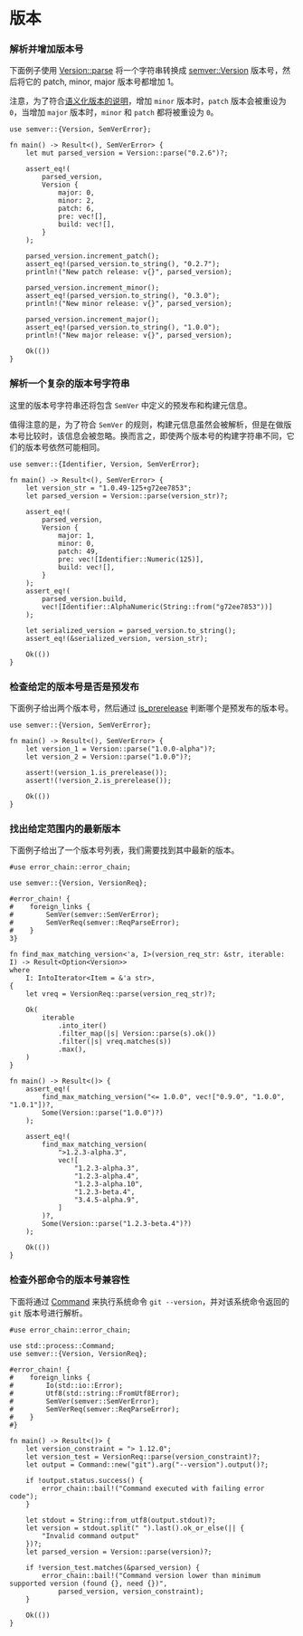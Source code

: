 # 版本

### 解析并增加版本号
下面例子使用 [Version::parse](https://docs.rs/semver/*/semver/struct.Version.html#method.parse) 将一个字符串转换成 [semver::Version](https://docs.rs/semver/*/semver/struct.Version.html) 版本号，然后将它的 patch, minor, major 版本号都增加 1。

注意，为了符合[语义化版本的说明](http://semver.org)，增加 `minor` 版本时，`patch` 版本会被重设为 `0`，当增加 `major` 版本时，`minor` 和 `patch` 都将被重设为 `0`。

```rust,editable
use semver::{Version, SemVerError};

fn main() -> Result<(), SemVerError> {
    let mut parsed_version = Version::parse("0.2.6")?;

    assert_eq!(
        parsed_version,
        Version {
            major: 0,
            minor: 2,
            patch: 6,
            pre: vec![],
            build: vec![],
        }
    );

    parsed_version.increment_patch();
    assert_eq!(parsed_version.to_string(), "0.2.7");
    println!("New patch release: v{}", parsed_version);

    parsed_version.increment_minor();
    assert_eq!(parsed_version.to_string(), "0.3.0");
    println!("New minor release: v{}", parsed_version);

    parsed_version.increment_major();
    assert_eq!(parsed_version.to_string(), "1.0.0");
    println!("New major release: v{}", parsed_version);

    Ok(())
}
```

### 解析一个复杂的版本号字符串
这里的版本号字符串还将包含 `SemVer` 中定义的预发布和构建元信息。

值得注意的是，为了符合 `SemVer` 的规则，构建元信息虽然会被解析，但是在做版本号比较时，该信息会被忽略。换而言之，即使两个版本号的构建字符串不同，它们的版本号依然可能相同。

```rust,editable
use semver::{Identifier, Version, SemVerError};

fn main() -> Result<(), SemVerError> {
    let version_str = "1.0.49-125+g72ee7853";
    let parsed_version = Version::parse(version_str)?;

    assert_eq!(
        parsed_version,
        Version {
            major: 1,
            minor: 0,
            patch: 49,
            pre: vec![Identifier::Numeric(125)],
            build: vec![],
        }
    );
    assert_eq!(
        parsed_version.build,
        vec![Identifier::AlphaNumeric(String::from("g72ee7853"))]
    );

    let serialized_version = parsed_version.to_string();
    assert_eq!(&serialized_version, version_str);

    Ok(())
}
```

### 检查给定的版本号是否是预发布
下面例子给出两个版本号，然后通过 [is_prerelease](https://docs.rs/semver/1.0.7/semver/struct.Version.html#method.is_prerelease) 判断哪个是预发布的版本号。

```rust,editable
use semver::{Version, SemVerError};

fn main() -> Result<(), SemVerError> {
    let version_1 = Version::parse("1.0.0-alpha")?;
    let version_2 = Version::parse("1.0.0")?;

    assert!(version_1.is_prerelease());
    assert!(!version_2.is_prerelease());

    Ok(())
}
```

### 找出给定范围内的最新版本
下面例子给出了一个版本号列表，我们需要找到其中最新的版本。

```rust,editable
#use error_chain::error_chain;

use semver::{Version, VersionReq};

#error_chain! {
#    foreign_links {
#        SemVer(semver::SemVerError);
#        SemVerReq(semver::ReqParseError);
#    }
3}

fn find_max_matching_version<'a, I>(version_req_str: &str, iterable: I) -> Result<Option<Version>>
where
    I: IntoIterator<Item = &'a str>,
{
    let vreq = VersionReq::parse(version_req_str)?;

    Ok(
        iterable
            .into_iter()
            .filter_map(|s| Version::parse(s).ok())
            .filter(|s| vreq.matches(s))
            .max(),
    )
}

fn main() -> Result<()> {
    assert_eq!(
        find_max_matching_version("<= 1.0.0", vec!["0.9.0", "1.0.0", "1.0.1"])?,
        Some(Version::parse("1.0.0")?)
    );

    assert_eq!(
        find_max_matching_version(
            ">1.2.3-alpha.3",
            vec![
                "1.2.3-alpha.3",
                "1.2.3-alpha.4",
                "1.2.3-alpha.10",
                "1.2.3-beta.4",
                "3.4.5-alpha.9",
            ]
        )?,
        Some(Version::parse("1.2.3-beta.4")?)
    );

    Ok(())
}
```

### 检查外部命令的版本号兼容性
下面将通过 [Command](https://doc.rust-lang.org/std/process/struct.Command.html) 来执行系统命令 `git --version`，并对该系统命令返回的 `git` 版本号进行解析。

```rust,editable
#use error_chain::error_chain;

use std::process::Command;
use semver::{Version, VersionReq};

#error_chain! {
#    foreign_links {
#        Io(std::io::Error);
#        Utf8(std::string::FromUtf8Error);
#        SemVer(semver::SemVerError);
#        SemVerReq(semver::ReqParseError);
#    }
#}

fn main() -> Result<()> {
    let version_constraint = "> 1.12.0";
    let version_test = VersionReq::parse(version_constraint)?;
    let output = Command::new("git").arg("--version").output()?;

    if !output.status.success() {
        error_chain::bail!("Command executed with failing error code");
    }

    let stdout = String::from_utf8(output.stdout)?;
    let version = stdout.split(" ").last().ok_or_else(|| {
        "Invalid command output"
    })?;
    let parsed_version = Version::parse(version)?;

    if !version_test.matches(&parsed_version) {
        error_chain::bail!("Command version lower than minimum supported version (found {}, need {})",
            parsed_version, version_constraint);
    }

    Ok(())
}
```